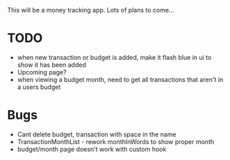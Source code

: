 This will be a money tracking app. Lots of plans to come...

# TODO
- when new transaction or budget is added, make it flash blue in ui to show it has been added
- Upcoming page?
- when viewing a budget month, need to get all transactions that aren't in a users budget

# Bugs
- Cant delete budget, transaction with space in the name
- TransactionMonthList - rework monthInWords to show proper month
- budget/month page doesn't work with custom hook
